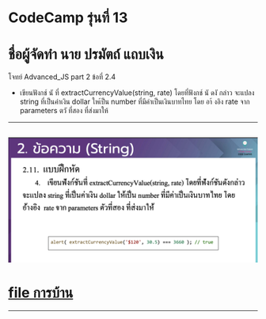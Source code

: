 # CodeCamp รุ่นที่ 13

# **ชื่อผู้จัดทำ นาย ปรมัตถ์ แถบเงิน**

โจทย์ Advanced_JS part 2 ข้อที่ 2.4
- เขียนฟังกช์ นั ที่ extractCurrencyValue(string, rate) โดยที่ฟังกช์ นั ดงั กล่าว
จะแปลง string ที่เป็นค่าเงิน dollar ใหเ้ป็น number ที่มีค่าเป็นเงินบาทไทย โดย อา้ งอิง rate จาก parameters ตวั ที่สอง ที่ส่งมาให้
---
![picpra gob](pic2.4.png)
---
# [file การบ้าน](advancedJS24.js)
---